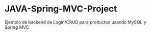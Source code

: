 # JAVA-Spring-MVC-Project

Ejemplo de backend de Login/CRUD para productos usando MySQL y Spring MVC

